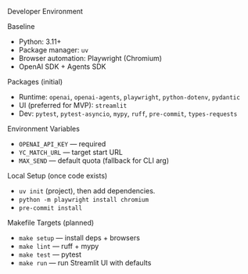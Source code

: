Developer Environment

Baseline
- Python: 3.11+
- Package manager: `uv`
- Browser automation: Playwright (Chromium)
- OpenAI SDK + Agents SDK

Packages (initial)
- Runtime: `openai`, `openai-agents`, `playwright`, `python-dotenv`, `pydantic`
- UI (preferred for MVP): `streamlit`
- Dev: `pytest`, `pytest-asyncio`, `mypy`, `ruff`, `pre-commit`, `types-requests`

Environment Variables
- `OPENAI_API_KEY` — required
- `YC_MATCH_URL` — target start URL
- `MAX_SEND` — default quota (fallback for CLI arg)

Local Setup (once code exists)
- `uv init` (project), then add dependencies.
- `python -m playwright install chromium`
- `pre-commit install`

Makefile Targets (planned)
- `make setup` — install deps + browsers
- `make lint` — ruff + mypy
- `make test` — pytest
- `make run` — run Streamlit UI with defaults
